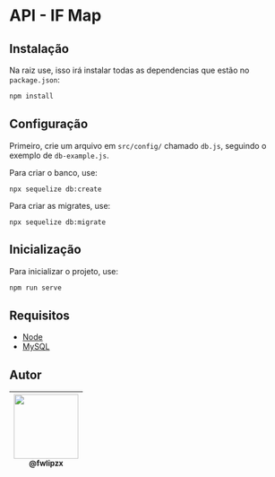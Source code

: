 # API - IF Map

## Instalação

Na raiz use, isso irá instalar todas as dependencias que estão no `package.json`:
```bash
npm install
```

## Configuração

Primeiro, crie um arquivo em `src/config/` chamado `db.js`, seguindo o exemplo de `db-example.js`.

Para criar o banco, use:
```hash
npx sequelize db:create
```

Para criar as migrates, use:
```hash
npx sequelize db:migrate
```

## Inicialização
Para inicializar o projeto, use:
```bash
npm run serve
```

## Requisitos
- [Node](https://nodejs.org/en/download/)
- [MySQL](https://dev.mysql.com/downloads/windows/installer/8.0.html)


## Autor
| [<img src="https://pbs.twimg.com/profile_images/1328121902683054080/l4Z5gkqH_400x400.jpg" width=115><br><sub>@fwlipzx</sub>](https://www.instagram.com/fwlipzx/) |
| :---: |
